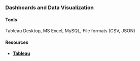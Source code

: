### Dashboards and Data Visualization

#### Tools

Tableau Desktop, MS Excel, MySQL, File formats (CSV, JSON)

#### Resources

- **<a href="https://www.tableau.com/">Tableau</a>**

